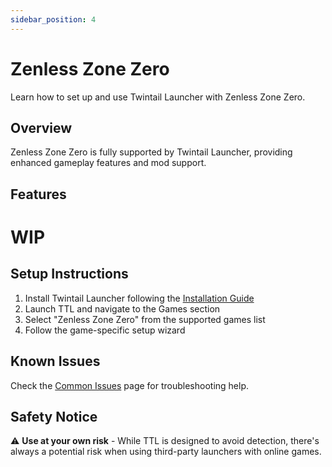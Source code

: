 ```yaml
---
sidebar_position: 4
---
```


# Zenless Zone Zero

Learn how to set up and use Twintail Launcher with Zenless Zone Zero.

## Overview

Zenless Zone Zero is fully supported by Twintail Launcher, providing enhanced gameplay features and mod support.

## Features

# WIP

## Setup Instructions

1. Install Twintail Launcher following the [Installation Guide](../installation/overview)
2. Launch TTL and navigate to the Games section
3. Select "Zenless Zone Zero" from the supported games list
4. Follow the game-specific setup wizard

## Known Issues

Check the [Common Issues](../troubleshooting/common-issues) page for troubleshooting help.

## Safety Notice

⚠️ **Use at your own risk** - While TTL is designed to avoid detection, there's always a potential risk when using third-party launchers with online games.
